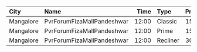 | City      | Name                       |  Time | Type     | Price | Capacity | Booked |
| :-------- | :------------------------- | ----: | :------- | ----: | -------: | -----: |
| Mangalore | PvrForumFizaMallPandeshwar | 12:00 | Classic  |  150₹ |       63 |      0 |
| Mangalore | PvrForumFizaMallPandeshwar | 12:00 | Prime    |  150₹ |       20 |      6 |
| Mangalore | PvrForumFizaMallPandeshwar | 12:00 | Recliner |  300₹ |        6 |      0 |